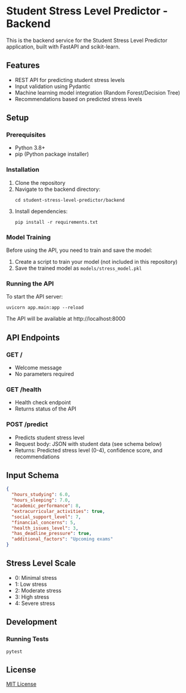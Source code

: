 # Student Stress Level Predictor - Backend

This is the backend service for the Student Stress Level Predictor application, built with FastAPI and scikit-learn.

## Features

- REST API for predicting student stress levels
- Input validation using Pydantic
- Machine learning model integration (Random Forest/Decision Tree)
- Recommendations based on predicted stress levels

## Setup

### Prerequisites

- Python 3.8+
- pip (Python package installer)

### Installation

1. Clone the repository
2. Navigate to the backend directory:
   ```
   cd student-stress-level-predictor/backend
   ```
3. Install dependencies:
   ```
   pip install -r requirements.txt
   ```

### Model Training

Before using the API, you need to train and save the model:

1. Create a script to train your model (not included in this repository)
2. Save the trained model as `models/stress_model.pkl`

### Running the API

To start the API server:

```
uvicorn app.main:app --reload
```

The API will be available at http://localhost:8000

## API Endpoints

### GET /
- Welcome message
- No parameters required

### GET /health
- Health check endpoint
- Returns status of the API

### POST /predict
- Predicts student stress level
- Request body: JSON with student data (see schema below)
- Returns: Predicted stress level (0-4), confidence score, and recommendations

## Input Schema

```json
{
  "hours_studying": 6.0,
  "hours_sleeping": 7.0,
  "academic_performance": 8,
  "extracurricular_activities": true,
  "social_support_level": 7,
  "financial_concerns": 5,
  "health_issues_level": 3,
  "has_deadline_pressure": true,
  "additional_factors": "Upcoming exams"
}
```

## Stress Level Scale

- 0: Minimal stress
- 1: Low stress
- 2: Moderate stress
- 3: High stress
- 4: Severe stress

## Development

### Running Tests

```
pytest
```

## License

[MIT License](LICENSE)
